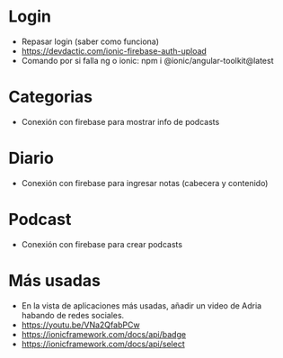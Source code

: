# Login
- Repasar login (saber como funciona)
- https://devdactic.com/ionic-firebase-auth-upload
- Comando por si falla ng o ionic: npm i @ionic/angular-toolkit@latest

# Categorias
- Conexión con firebase para mostrar info de podcasts

# Diario
- Conexión con firebase para ingresar notas (cabecera y contenido)

# Podcast
- Conexión con firebase para crear podcasts

# Más usadas
- En la vista de aplicaciones más usadas, añadir un video de Adria habando de redes sociales.
- https://youtu.be/VNa2QfabPCw
- https://ionicframework.com/docs/api/badge
- https://ionicframework.com/docs/api/select


